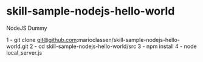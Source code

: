 # skill-sample-nodejs-hello-world

NodeJS Dummy

1 - git clone git@github.com:marioclassen/skill-sample-nodejs-hello-world.git
2 - cd skill-sample-nodejs-hello-world/src
3 - npm install
4 - node local_server.js
